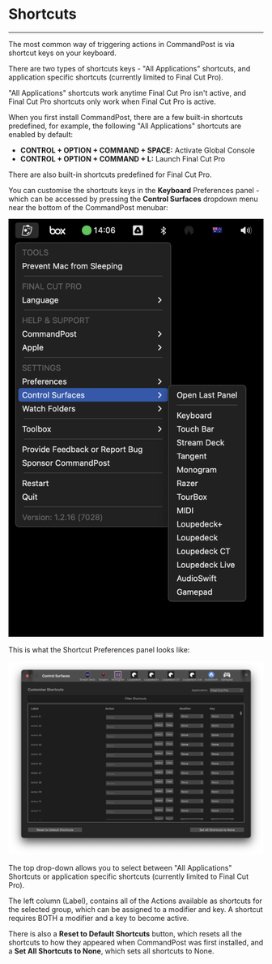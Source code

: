 # Shortcuts
---

The most common way of triggering actions in CommandPost is via shortcut keys on your keyboard.

There are two types of shortcuts keys - "All Applications" shortcuts, and application specific shortcuts (currently limited to Final Cut Pro).

"All Applications" shortcuts work anytime Final Cut Pro isn't active, and Final Cut Pro shortcuts only work when Final Cut Pro is active.

When you first install CommandPost, there are a few built-in shortcuts predefined, for example, the following "All Applications" shortcuts are enabled by default:

- **CONTROL + OPTION + COMMAND + SPACE:** Activate Global Console
- **CONTROL + OPTION + COMMAND + L:** Launch Final Cut Pro

There are also built-in shortcuts predefined for Final Cut Pro.

You can customise the shortcuts keys in the **Keyboard** Preferences panel - which can be accessed by pressing the **Control Surfaces** dropdown menu near the bottom of the CommandPost menubar:

![Control Surface Preferences Item](../../images/menubar-control-item.png)

This is what the Shortcut Preferences panel looks like:

![Shortcut Preferences](../../images/shortcuts-prefs.png)

The top drop-down allows you to select between "All Applications" Shortcuts or application specific shortcuts (currently limited to Final Cut Pro).

The left column (Label), contains all of the Actions available as shortcuts for the selected group, which can be assigned to a modifier and key. A shortcut requires BOTH a modifier and a key to become active.

There is also a **Reset to Default Shortcuts** button, which resets all the shortcuts to how they appeared when CommandPost was first installed, and a **Set All Shortcuts to None**, which sets all shortcuts to None.